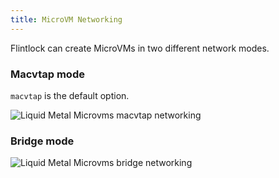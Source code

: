 ```yaml
---
title: MicroVM Networking
---
```


Flintlock can create MicroVMs in two different network modes.

### Macvtap mode

`macvtap` is the default option.

![Liquid Metal Microvms macvtap networking](/img/macvtap.jpg)

### Bridge mode

![Liquid Metal Microvms bridge networking](/img/bridge.jpg)
